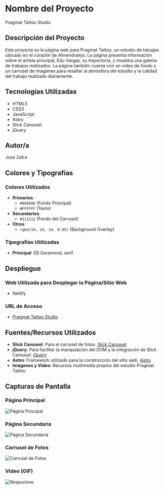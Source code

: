 # Nombre del Proyecto
Pragmat Tattoo Studio

## Descripción del Proyecto
Este proyecto es la página web para Pragmat Tattoo, un estudio de tatuajes ubicado en el corazón de Almendralejo. La página presenta información sobre el artista principal, Edu Vargas, su trayectoria, y muestra una galería de trabajos realizados. La página también cuenta con un video de fondo y un carrusel de imágenes para resaltar la atmósfera del estudio y la calidad del trabajo realizado diariamente.

## Tecnologías Utilizadas
- HTML5
- CSS3
- JavaScript
- Astro
- Slick Carousel
- jQuery

## Autor/a
José Zafra

## Colores y Tipografías

### Colores Utilizados
- **Primarios**:
  - `#0E0E0E` (Fondo Principal)
  - `#FFFFFF` (Texto)
- **Secundarios**:
  - `#111111` (Fondo del Carrusel)
- **Otros**:
  - `rgba(14, 14, 14, 0.95)` (Background Overlay)

### Tipografías Utilizadas
- **Principal**: EB Garamond, serif

## Despliegue

### Web Utilizada para Desplegar la Página/Sitio Web
- Netlify

### URL de Acceso
- [Pragmat Tattoo Studio](https://pragmat-tattoo.vercel.app)

## Fuentes/Recursos Utilizados
- **Slick Carousel**: Para el carrusel de fotos. [Slick Carousel](https://kenwheeler.github.io/slick/)
- **jQuery**: Para facilitar la manipulación del DOM y la integración de Slick Carousel. [jQuery](https://jquery.com)
- **Astro**: Framework utilizado para la construcción del sitio web. [Astro](https://astro.build)
- **Imágenes y Video**: Recursos multimedia propios del estudio Pragmat Tattoo.

## Capturas de Pantalla
### Página Principal
![Página Principal](./screenshots/pagina-principal.png)

### Página Secundaria
![Página Secundaria](./screenshots/pagina-secundaria.png)

### Carrusel de Fotos
![Carrusel de Fotos](./screenshots/carrusel-fotos.png)

### Video (GIF)
![Responsive](./screenshots/responsive.gif)
